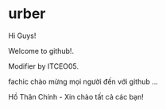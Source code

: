 # urber

Hi Guys!

Welcome to github!.

Modifier by ITCEO05.

fachic chào mừng mọi người đến với github ...

Hồ Thân Chính - Xin chào tất cả các bạn!







